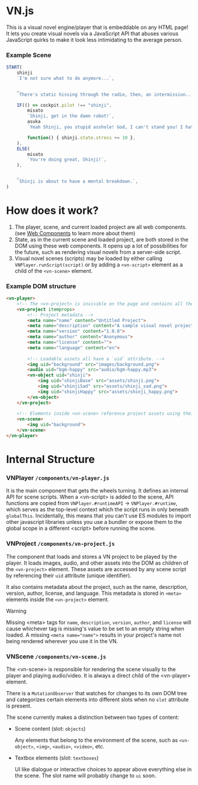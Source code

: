 # VN.js

This is a visual novel engine/player that is embeddable on any HTML page!
It lets you create visual novels via a JavaScript API that abuses various JavaScript quirks to make it look less intimidating to the average person.

### Example Scene

```js
START(
    shinji
    `I'm not sure what to do anymore...`,

    _
    `There's static hissing through the radio, then, an intermission...`,

    IF(() => cockpit.pilot !== "shinji",
        misato
        `Shinji, get in the damn robot!`,
        asuka
        `Yeah Shinji, you stupid asshole! God, I can't stand you! I hate you!`,

        function() { shinji.state.stress += 10 },
    ),
    ELSE(
        misato
        `You're doing great, Shinji!`,
    ),

    _
    `Shinji is about to have a mental breakdown.`,
)
```

# How does it work?

1. The player, scene, and current loaded project are all web components. (see [Web Components](https://developer.mozilla.org/en-US/docs/Web/Web_Components) to learn more about them)
2. State, as in the current scene and loaded project, are both stored in the DOM using these web components. It opens up a lot of possibilities for the future, such as rendering visual novels from a server-side script.
3. Visual novel scenes (scripts) may be loaded by either calling `VNPlayer.runScript(script)` or by adding a `<vn-script>` element as a child of the `<vn-scene>` element.

### Example DOM structure

```html
<vn-player>
    <!-- The <vn-project> is invisible on the page and contains all the information about the VN. -->
    <vn-project itemprops>
        <!-- Project metadata -->
        <meta name="name" content="Untitled Project">
        <meta name="description" content="A sample visual novel project.">
        <meta name="version" content="1.0.0">
        <meta name="author" content="Anonymous">
        <meta name="license" content="">
        <meta name="language" content="en">
        
        <!-- Loadable assets all have a `uid` attribute. -->
        <img uid="background" src="images/background.png">
        <audio uid="bgm-happy" src="audio/bgm-happy.mp3">
        <vn-object uid="shinji">
            <img uid="shinjiBase" src="assets/shinji.png">
            <img uid="shinjiSad" src="assets/shinji_sad.png">
            <img uid="shinjiHappy" src="assets/shinji_happy.png">
        </vn-object>
    </vn-project>
    
    <!-- Elements inside <vn-scene> reference project assets using their `uid` attribute. -->
    <vn-scene>
        <img uid="background">
    </vn-scene>
</vn-player>
```

# Internal Structure

### VNPlayer `/components/vn-player.js`
It is the main component that gets the wheels turning. It defines an internal API for scene scripts. When a \<vn-script\> is added to the scene, API functions are copied from `VNPlayer.#runtimeAPI` -> `VNPlayer.#runtime`, which serves as the top-level context which the script runs in only beneath `globalThis`. Incidentally, this means that you can't use ES modules to import other javascript libraries unless you use a bundler or expose them to the global scope in a different \<script\> before running the scene.

### VNProject `/components/vn-project.js`
The component that loads and stores a VN project to be played by the player. It loads images, audio, and other assets into the DOM as children of the `<vn-project>` element. These assets are accessed by any scene script by referencing their `uid` attribute (unique identifier).

It also contains metadata about the project, such as the name, description, version, author, license, and language. This metadata is stored in `<meta>` elements inside the `<vn-project>` element.

> [!WARNING]
> Missing \<meta\> tags for `name`, `description`, `version`, `author`, and `license` will cause whichever tag is missing's value to be set to an empty string when loaded. A missing `<meta name="name">` results in your project's name not being rendered wherever you use it in the VN.

### VNScene `/components/vn-scene.js`
The \<vn-scene\> is responsible for rendering the scene visually to the player and playing audio/video. It is always a direct child of the \<vn-player\> element. 

There is a `MutationObserver` that watches for changes to its own DOM tree and categorizes certain elements into different slots when no `slot` attribute is present.

The scene currently makes a distinction between two types of content:

- Scene content (slot: `objects`)
  
    Any elements that belong to the environment of the scene, such as `<vn-object>`, `<img>`, `<audio>`, `<video>`, etc.

- Textbox elements (slot: `textboxes`)
  
    UI like dialogue or interactive choices to appear above everything else in the scene. The slot name will probably change to `ui` soon.